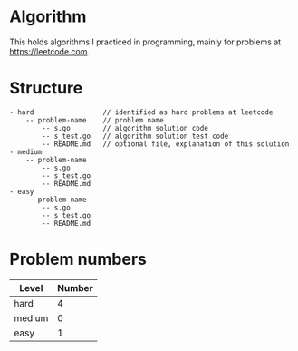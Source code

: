# Algorithm

This holds algorithms I practiced in programming, mainly for problems at https://leetcode.com.

# Structure

```
- hard                 // identified as hard problems at leetcode
    -- problem-name    // problem name
        -- s.go        // algorithm solution code
        -- s_test.go   // algorithm solution test code
        -- README.md   // optional file, explanation of this solution
- medium
    -- problem-name
        -- s.go
        -- s_test.go
        -- README.md
- easy
    -- problem-name
        -- s.go
        -- s_test.go
        -- README.md
```

# Problem numbers

| Level  | Number |
| ------ | ------ |
| hard   | 4      |
| medium | 0      |
| easy   | 1      |
